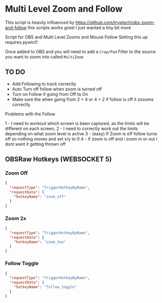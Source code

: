 # Multi Level Zoom and Follow 

This script is heavily influenced by https://github.com/tryptech/obs-zoom-and-follow this scripts works great I just wanted a tiny bit more

Script for OBS and Multi Level Zooms and Mouse Follow
Setting this up requires pywict1

Once added to OBS and you will need to add a `Crop/Pad` Filter to the source you want to zoom into called `MultiZoom`

## TO DO

- Add Following to track correctly
- Auto Turn off follow when zoom is turned off
- Turn on Follow if going from Off to On
- Make sure the when going from 2 > 4 or 4 > 2 if follow is off it zoooms correctly

Problems with the Follow

1 - I need to workout which screen is been captured, as the limits will be different on each screen,
2 - I need to correctly work out the limits depending on what zoom level is active
3 - (easy) If Zoom is off follow turns off so nothing moves and set x/y to 0
4 - if zoom is off and i zoom in or out i dont want it getting thrown off


## OBSRaw Hotkeys (WEBSOCKET 5)

### Zoom Off

```json
{
  "requestType": "TriggerHotkeyByName",
  "requestData": {
    "hotkeyName": "zoom_off"
  }
}
```

### Zoom 2x

```json
{
  "requestType": "TriggerHotkeyByName",
  "requestData": {
    "hotkeyName": "zoom_two"
  }
}
```

### Follow Toggle

```json
{
  "requestType": "TriggerHotkeyByName",
  "requestData": {
    "hotkeyName": "follow_toggle"
  }
}
```
